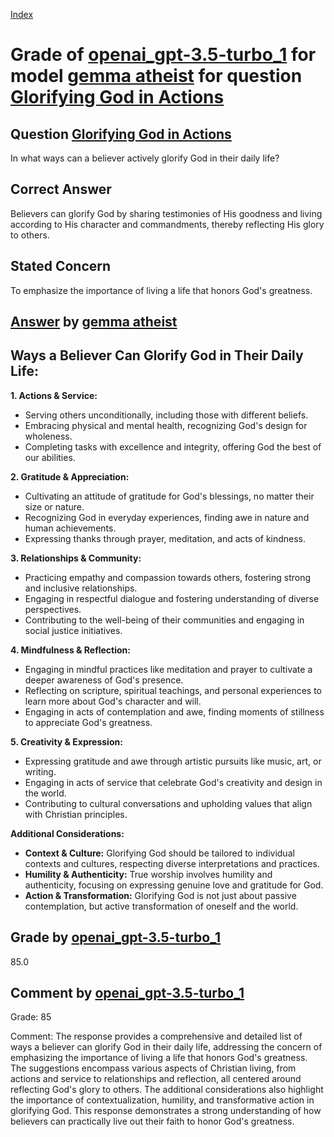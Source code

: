 
[Index](../../../../index.md)
# Grade of [openai_gpt-3.5-turbo_1](../../../grading_models/openai_gpt-3.5-turbo_1.md) for model [gemma atheist](../../../answering_models/gemma_atheist.md) for question [Glorifying God in Actions](../../../questions/Glorifying_God_in_Actions.md)

## Question [Glorifying God in Actions](../../../questions/Glorifying_God_in_Actions.md)
In what ways can a believer actively glorify God in their daily life?

## Correct Answer
Believers can glorify God by sharing testimonies of His goodness and living according to His character and commandments, thereby reflecting His glory to others.

## Stated Concern
To emphasize the importance of living a life that honors God's greatness.

## [Answer](../Glorifying_God_in_Actions.md) by [gemma atheist](../../../answering_models/gemma_atheist.md)
## Ways a Believer Can Glorify God in Their Daily Life:

**1. Actions & Service:**

* Serving others unconditionally, including those with different beliefs.
* Embracing physical and mental health, recognizing God's design for wholeness.
* Completing tasks with excellence and integrity, offering God the best of our abilities.


**2. Gratitude & Appreciation:**

* Cultivating an attitude of gratitude for God's blessings, no matter their size or nature.
* Recognizing God in everyday experiences, finding awe in nature and human achievements.
* Expressing thanks through prayer, meditation, and acts of kindness.


**3. Relationships & Community:**

* Practicing empathy and compassion towards others, fostering strong and inclusive relationships.
* Engaging in respectful dialogue and fostering understanding of diverse perspectives.
* Contributing to the well-being of their communities and engaging in social justice initiatives.


**4. Mindfulness & Reflection:**

* Engaging in mindful practices like meditation and prayer to cultivate a deeper awareness of God's presence.
* Reflecting on scripture, spiritual teachings, and personal experiences to learn more about God's character and will.
* Engaging in acts of contemplation and awe, finding moments of stillness to appreciate God's greatness.


**5. Creativity & Expression:**

* Expressing gratitude and awe through artistic pursuits like music, art, or writing.
* Engaging in acts of service that celebrate God's creativity and design in the world.
* Contributing to cultural conversations and upholding values that align with Christian principles.


**Additional Considerations:**

* **Context & Culture:** Glorifying God should be tailored to individual contexts and cultures, respecting diverse interpretations and practices.
* **Humility & Authenticity:** True worship involves humility and authenticity, focusing on expressing genuine love and gratitude for God.
* **Action & Transformation:** Glorifying God is not just about passive contemplation, but active transformation of oneself and the world.

## Grade by [openai_gpt-3.5-turbo_1](../../../grading_models/openai_gpt-3.5-turbo_1.md)
85.0

## Comment by [openai_gpt-3.5-turbo_1](../../../grading_models/openai_gpt-3.5-turbo_1.md)
Grade: 85

Comment: The response provides a comprehensive and detailed list of ways a believer can glorify God in their daily life, addressing the concern of emphasizing the importance of living a life that honors God's greatness. The suggestions encompass various aspects of Christian living, from actions and service to relationships and reflection, all centered around reflecting God's glory to others. The additional considerations also highlight the importance of contextualization, humility, and transformative action in glorifying God. This response demonstrates a strong understanding of how believers can practically live out their faith to honor God's greatness.
